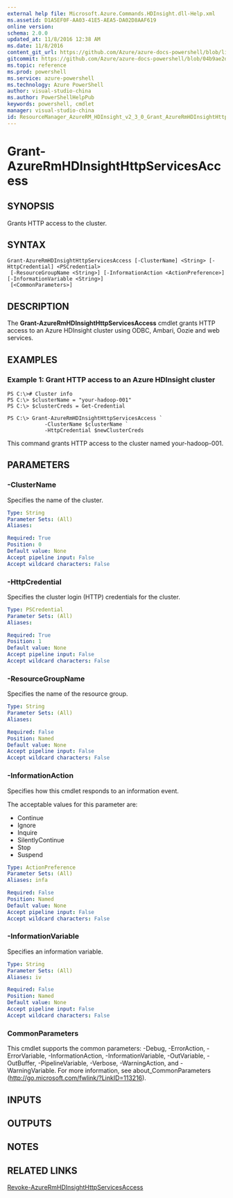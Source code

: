 ```yaml
---
external help file: Microsoft.Azure.Commands.HDInsight.dll-Help.xml
ms.assetid: D1A5EF0F-AA03-41E5-AEA5-DA02D8AAF619
online version: 
schema: 2.0.0
updated_at: 11/8/2016 12:38 AM
ms.date: 11/8/2016
content_git_url: https://github.com/Azure/azure-docs-powershell/blob/live/azureps-cmdlets-docs/ResourceManager/AzureRM.HDInsight/v2.3.0/Grant-AzureRmHDInsightHttpServicesAccess.md
gitcommit: https://github.com/Azure/azure-docs-powershell/blob/04b9ae2d1c44a3ada330f570237886794cede893/azureps-cmdlets-docs/ResourceManager/AzureRM.HDInsight/v2.3.0/Grant-AzureRmHDInsightHttpServicesAccess.md
ms.topic: reference
ms.prod: powershell
ms.service: azure-powershell
ms.technology: Azure PowerShell
author: visual-studio-china
ms.author: PowerShellHelpPub
keywords: powershell, cmdlet
manager: visual-studio-china
id: ResourceManager_AzureRM_HDInsight_v2_3_0_Grant_AzureRmHDInsightHttpServicesAccess_md
---
```


# Grant-AzureRmHDInsightHttpServicesAccess

## SYNOPSIS
Grants HTTP access to the cluster.

## SYNTAX

```
Grant-AzureRmHDInsightHttpServicesAccess [-ClusterName] <String> [-HttpCredential] <PSCredential>
 [-ResourceGroupName <String>] [-InformationAction <ActionPreference>] [-InformationVariable <String>]
 [<CommonParameters>]
```

## DESCRIPTION
The **Grant-AzureRmHDInsightHttpServicesAccess** cmdlet grants HTTP access to an Azure HDInsight cluster using ODBC, Ambari, Oozie and web services.

## EXAMPLES

### Example 1: Grant HTTP access to an Azure HDInsight cluster
```
PS C:\># Cluster info
PS C:\> $clusterName = "your-hadoop-001"
PS C:\> $clusterCreds = Get-Credential

PS C:\> Grant-AzureRmHDInsightHttpServicesAccess `
            -ClusterName $clusterName `
            -HttpCredential $newClusterCreds
```

This command grants HTTP access to the cluster named your-hadoop-001.

## PARAMETERS

### -ClusterName
Specifies the name of the cluster.

```yaml
Type: String
Parameter Sets: (All)
Aliases: 

Required: True
Position: 0
Default value: None
Accept pipeline input: False
Accept wildcard characters: False
```

### -HttpCredential
Specifies the cluster login (HTTP) credentials for the cluster.

```yaml
Type: PSCredential
Parameter Sets: (All)
Aliases: 

Required: True
Position: 1
Default value: None
Accept pipeline input: False
Accept wildcard characters: False
```

### -ResourceGroupName
Specifies the name of the resource group.

```yaml
Type: String
Parameter Sets: (All)
Aliases: 

Required: False
Position: Named
Default value: None
Accept pipeline input: False
Accept wildcard characters: False
```

### -InformationAction
Specifies how this cmdlet responds to an information event.

The acceptable values for this parameter are:

- Continue
- Ignore
- Inquire
- SilentlyContinue
- Stop
- Suspend

```yaml
Type: ActionPreference
Parameter Sets: (All)
Aliases: infa

Required: False
Position: Named
Default value: None
Accept pipeline input: False
Accept wildcard characters: False
```

### -InformationVariable
Specifies an information variable.

```yaml
Type: String
Parameter Sets: (All)
Aliases: iv

Required: False
Position: Named
Default value: None
Accept pipeline input: False
Accept wildcard characters: False
```

### CommonParameters
This cmdlet supports the common parameters: -Debug, -ErrorAction, -ErrorVariable, -InformationAction, -InformationVariable, -OutVariable, -OutBuffer, -PipelineVariable, -Verbose, -WarningAction, and -WarningVariable. For more information, see about_CommonParameters (http://go.microsoft.com/fwlink/?LinkID=113216).

## INPUTS

## OUTPUTS

## NOTES

## RELATED LINKS

[Revoke-AzureRmHDInsightHttpServicesAccess](xref:ResourceManager/AzureRM.HDInsight/v2.3.0/Revoke-AzureRmHDInsightHttpServicesAccess.md)


